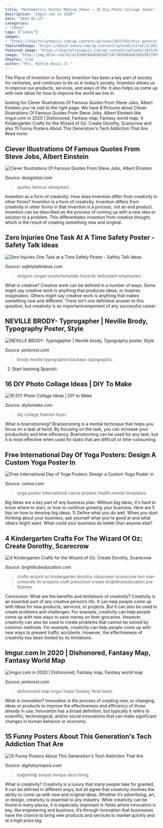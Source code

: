 ```yaml
---
title: "Mathematics Poster Making Ideas ~ 16 Diy Photo Collage Ideas"
description: "Imgur.com in 2020"
date: "2023-01-13"
categories:
- "ideas"
tags: ["ideas"]
images:
- "https://digitalsynopsis.com/wp-content/uploads/2015/03/this-generation-technology-internet-addiction-posters-2.jpg"
featuredImage: "https://about.canva.com/wp-content/uploads/sites/3/2017/06/Green-and-White-Ornate-International-Day-of-Yoga-Poster.png"
featured_image: "https://digitalsynopsis.com/wp-content/uploads/2015/03/this-generation-technology-internet-addiction-posters-2.jpg"
image: "http://img.bhs4.com/D2/A/D2A8FAA0898C0D71A77BFD864DD76B3FB270F9CF_lis.jpg"
ShowToc: true
author: "Mrs. Hattie Davis Jr."
---
```



The Place of Invention in Society
Invention has been a key part of society for centuries, and continues to be so in today’s society. Invention allows us to improve our products, services, and ways of life. It also helps us come up with new ideas for how to improve the world we live in.

	

		
looking for Clever Illustrations Of Famous Quotes From Steve Jobs, Albert Einstein you've visit to the right page. We have 8 Pictures about Clever Illustrations Of Famous Quotes From Steve Jobs, Albert Einstein like imgur.com in 2020 | Dishonored, Fantasy map, Fantasy world map, 4 Kindergarten Crafts for the Wizard of Oz: Create Dorothy, Scarecrow and also 15 Funny Posters About This Generation&#039;s Tech Addiction That Are. Read more:
		
    
## Clever Illustrations Of Famous Quotes From Steve Jobs, Albert Einstein

<img loading=lazy src="https://editorial.designtaxi.com/news-quotes2803/7.jpg" onerror="this.onerror=null;this.src='https://tse2.mm.bing.net/th?id=OIP.iX0acPXzxcbiWiq1AZaQnQHaKe&amp;pid=15.1';" alt="Clever Illustrations Of Famous Quotes From Steve Jobs, Albert Einstein">

_Source: designtaxi.com_

>quotes famous designtaxi. 

	

Invention as a form of creativity: How does Invention differ from creativity in other forms?
Invention is a form of creativity. Invention differs from creativity in other forms in that invention is a process, not an end product. Invention can be described as the process of coming up with a new idea or solution to a problem. This differentiates invention from creative thought, which is the result of creating something new and original.

    
## Zero Injuries One Task At A Time Safety Poster - Safety Talk Ideas

<img loading=lazy src="https://www.safetytalkideas.com/wp-content/uploads/2017/10/Zero-injuries-on-task-at-a-time-safety-talk-safety-poster-picture-e1508869940506.png" onerror="this.onerror=null;this.src='https://tse1.mm.bing.net/th?id=OIP.6asIsf9ZQCnOMkvdYEzsRgHaJ4&amp;pid=15.1';" alt="Zero Injuries One Task at a Time Safety Poster - Safety Talk Ideas">

_Source: safetytalkideas.com_

>slogans slogan postertemplate hazards redundant employees. 

	

What is creative?
Creative work can be defined in a number of ways. Some might say creative work is anything that produces ideas, or inspires imagination. Others might say creative work is anything that makes something new and different. There isn't one definitive answer to this question, but creativity is an importantcomponent of any successful career.

    
## NEVILLE BRODY- Typrogapher | Neville Brody, Typography Poster, Style

<img loading=lazy src="https://i.pinimg.com/736x/77/a9/b6/77a9b662e3e8cb65c491ceb9f370dfd2.jpg" onerror="this.onerror=null;this.src='https://tse4.mm.bing.net/th?id=OIP.dFL2HOlMln177AHPA65EzAHaKC&amp;pid=15.1';" alt="NEVILLE BRODY- Typrogapher | Neville brody, Typography poster, Style">

_Source: pinterest.com_

>brody neville typographie bauhaus typographic. 

	

2) Start learning Spanish.

    
## 16 DIY Photo Collage Ideas | DIY To Make

<img loading=lazy src="http://www.diytomake.com/wp-content/uploads/2015/10/DIY-Framed-Photo-Collages.jpg" onerror="this.onerror=null;this.src='https://tse4.mm.bing.net/th?id=OIP.-3f67YtjQz0BfnFBLQhKXAHaLH&amp;pid=15.1';" alt="16 DIY Photo Collage Ideas | DIY to Make">

_Source: diytomake.com_

>diy collage framed foyer. 

	

What is brainstroming? Brainstroming is a mental technique that helps you focus on a task at hand. By focusing on the task, you can increase your productivity and time efficiency. Brainstroming can be used for any task, but it is most effective when used for tasks that are difficult or time-consuming.

    
## Free International Day Of Yoga Posters: Design A Custom Yoga Poster In

<img loading=lazy src="https://about.canva.com/wp-content/uploads/sites/3/2017/06/Green-and-White-Ornate-International-Day-of-Yoga-Poster.png" onerror="this.onerror=null;this.src='https://tse1.mm.bing.net/th?id=OIP.Zq24DovSKTG6KKimxleZvgHaKe&amp;pid=15.1';" alt="Free International Day of Yoga Posters: Design a Custom Yoga Poster in">

_Source: canva.com_

>yoga poster international canva posters health mental templates. 

	

Big Ideas are a key part of any business plan. Without big ideas, it's hard to know where to start, or how to continue growing your business. Here are 5 tips on how to develop big ideas: 1) Define what you do well. When you start thinking about your business, ask yourself what you're good at and what others might want. What could your business do better than anyone else?

    
## 4 Kindergarten Crafts For The Wizard Of Oz: Create Dorothy, Scarecrow

<img loading=lazy src="http://img.bhs4.com/D2/A/D2A8FAA0898C0D71A77BFD864DD76B3FB270F9CF_lis.jpg" onerror="this.onerror=null;this.src='https://tse3.mm.bing.net/th?id=OIP.nsCPmEPd_yNBvEqxf5rjTAHaJ4&amp;pid=15.1';" alt="4 Kindergarten Crafts for the Wizard of Oz: Create Dorothy, Scarecrow">

_Source: brighthubeducation.com_

>crafts wizard oz kindergarten dorothy classroom scarecrow lion man cowardly tin projects craft preschool create brighthubeducation pre themes. 

	

Conclusion: What are the benefits and limitations of creativity?
Creativity is an essential part of any creative person’s life. It can help people come up with ideas for new products, services, or projects. But it can also be used to create problems and challenges. For example, creativity can help people come up with new ways to save money on their groceries. However, creativity can also be used to create problems that cannot be solved by common methods. For example, creativity can help people come up with new ways to prevent traffic accidents. However, the effectiveness of creativity has been limited by its limitations.

    
## Imgur.com In 2020 | Dishonored, Fantasy Map, Fantasy World Map

<img loading=lazy src="https://i.pinimg.com/736x/de/6f/67/de6f678085b8d8a9fe46c9b0b221ff4e.jpg" onerror="this.onerror=null;this.src='https://tse3.mm.bing.net/th?id=OIP.Gq8BO2LaASVm3iI7rcegBwHaKe&amp;pid=15.1';" alt="imgur.com in 2020 | Dishonored, Fantasy map, Fantasy world map">

_Source: pinterest.com_

>dishonored map imgur maps fantasy feral heart. 

	

What is innovation?
Innovation is the process of creating new, or changing, ideas or products to improve the effectiveness and efficiency of those already in use. Innovation has a broad definition, but typically it refers to scientific, technological, and/or social innovations that can make significant changes in human behavior or economy.

    
## 15 Funny Posters About This Generation&#039;s Tech Addiction That Are

<img loading=lazy src="https://digitalsynopsis.com/wp-content/uploads/2015/03/this-generation-technology-internet-addiction-posters-2.jpg" onerror="this.onerror=null;this.src='https://tse4.mm.bing.net/th?id=OIP.PE7uyfxohghUzh8ecA6PQwHaKY&amp;pid=15.1';" alt="15 Funny Posters About This Generation&#039;s Tech Addiction That Are">

_Source: digitalsynopsis.com_

>bağımlılığı sosyal medya describing. 

	

What is creativity?
Creativity is a luxury that many people take for granted. It can be defined in different ways, but all agree that creativity involves the ability to come up with new and original ideas. Whether it’s advertising, art, or design, creativity is essential to any industry. While creativity can be found in many places, it is especially important in fields where innovation is key, like engineering and business. It’s through innovation that businesses have the chance to bring new products and services to market quickly and at a high price tag.

